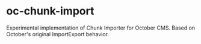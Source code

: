 # oc-chunk-import
Experimental implementation of Chunk Importer for October CMS. Based on October's original ImportExport behavior.
